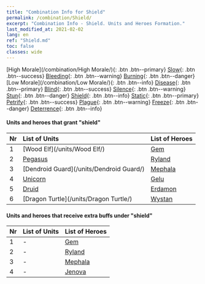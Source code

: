 ```yaml
---
title: "Combination Info for Shield"
permalink: /combination/Shield/
excerpt: "Combination Info - Shield. Units and Heroes Formation."
last_modified_at: 2021-02-02
lang: en
ref: "Shield.md"
toc: false
classes: wide
---
```


  [High Morale](/combination/High Morale/){: .btn .btn--primary} [Slow](/combination/Slow/){: .btn .btn--success} [Bleeding](/combination/Bleeding/){: .btn .btn--warning} [Burning](/combination/Burning/){: .btn .btn--danger} [Low Morale](/combination/Low Morale/){: .btn .btn--info} [Disease](/combination/Disease/){: .btn .btn--primary} [Blind](/combination/Blind/){: .btn .btn--success} [Silence](/combination/Silence/){: .btn .btn--warning} [Stun](/combination/Stun/){: .btn .btn--danger} [Shield](/combination/Shield/){: .btn .btn--info} [Static](/combination/Static/){: .btn .btn--primary} [Petrify](/combination/Petrify/){: .btn .btn--success} [Plague](/combination/Plague/){: .btn .btn--warning} [Freeze](/combination/Freeze/){: .btn .btn--danger} [Deterrence](/combination/Deterrence/){: .btn .btn--info} 


#### Units and heroes that grant \"shield\"

  | Nr |  List of Units  | List of Heroes | 
  |:---|:----------------|:---------------| 
  | 1 | [Wood Elf](/units/Wood Elf/) | [Gem](/heroes/Gem/) |
  | 2 | [Pegasus](/units/Pegasus/) | [Ryland](/heroes/Ryland/) |
  | 3 | [Dendroid Guard](/units/Dendroid Guard/) | [Mephala](/heroes/Mephala/) |
  | 4 | [Unicorn](/units/Unicorn/) | [Gelu](/heroes/Gelu/) |
  | 5 | [Druid](/units/Druid/) | [Erdamon](/heroes/Erdamon/) |
  | 6 | [Dragon Turtle](/units/Dragon Turtle/) | [Wystan](/heroes/Wystan/) |


#### Units and heroes that receive extra buffs under \"shield\"

  | Nr |  List of Units  | List of Heroes | 
  |:---|:----------------|:---------------| 
  | 1 | - | [Gem](/heroes/Gem/) |
  | 2 | - | [Ryland](/heroes/Ryland/) |
  | 3 | - | [Mephala](/heroes/Mephala/) |
  | 4 | - | [Jenova](/heroes/Jenova/) |
